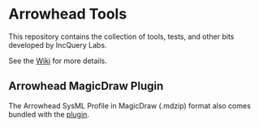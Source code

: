# Arrowhead Tools

This repository contains the collection of tools, tests, and other bits developed by IncQuery Labs.

See the [Wiki](https://github.com/IncQueryLabs/arrowhead-tools/wiki/) for more details.

## Arrowhead MagicDraw Plugin

The Arrowhead SysML Profile in MagicDraw (.mdzip) format also comes bundled with the [plugin](https://github.com/IncQueryLabs/arrowhead-tools/tree/milan/Arrowhead%20Magicdraw%20Plugin).
